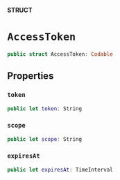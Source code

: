 **STRUCT**

# `AccessToken`

```swift
public struct AccessToken: Codable
```

## Properties
### `token`

```swift
public let token: String
```

### `scope`

```swift
public let scope: String
```

### `expiresAt`

```swift
public let expiresAt: TimeInterval
```
